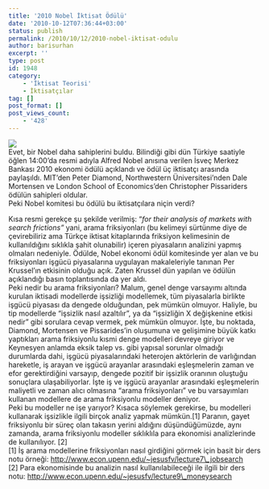 ```yaml
---
title: '2010 Nobel İktisat Ödülü'
date: '2010-10-12T07:36:44+03:00'
status: publish
permalink: /2010/10/12/2010-nobel-iktisat-odulu
author: barisurhan
excerpt: ''
type: post
id: 1948
category:
    - 'İktisat Teorisi'
    - İktisatçılar
tag: []
post_format: []
post_views_count:
    - '428'
---
```

[![](../wp-content/uploads/2010/10/nobel2010.jpg)](../wp-content/uploads/2010/10/nobel2010.jpg)  
Evet, bir Nobel daha sahiplerini buldu. Bilindiği gibi dün Türkiye saatiyle öğlen 14:00’da resmi adıyla Alfred Nobel anısına verilen İsveç Merkez Bankası 2010 ekonomi ödülü açıklandı ve ödül üç iktisatçı arasında paylaşıldı. MIT’den Peter Diamond, Northwestern Üniversitesi’nden Dale Mortensen ve London School of Economics’den Christopher Pissariders ödülün sahipleri oldular.  
Peki Nobel komitesi bu ödülü bu iktisatçılara niçin verdi?  
  
Kısa resmi gerekçe şu şekilde verilmiş: “*for their analysis of markets with search frictions”* yani, arama friksiyonları (bu kelimeyi sürtünme diye de çevirebiliriz ama Türkçe iktisat kitaplarında friksiyon kelimesinin de kullanıldığını sıklıkla şahit olunabilir) içeren piyasaların analizini yapmış olmaları nedeniyle. Ödülde, Nobel ekonomi ödül komitesinde yer alan ve bu friksiyonları işgücü piyasalarına uygulayan makaleleriyle tanınan Per Krussel’ın etkisinin olduğu açık. Zaten Krussel dün yapılan ve ödülün açıklandığı basın toplantısında da yer aldı.  
Peki nedir bu arama friksiyonları? Malum, genel denge varsayımı altında kurulan iktisadi modellerde işsizliği modellemek, tüm piyasalarla birlikte işgücü piyasası da dengede olduğundan, pek mümkün olmuyor. Haliyle, bu tip modellerde “işsizlik nasıl azaltılır”, ya da “işsizliğin X değişkenine etkisi nedir” gibi sorulara cevap vermek, pek mümkün olmuyor. İşte, bu noktada, Diamond, Mortensen ve Pissarides’in oluşumuna ve gelişimine büyük katkı yaptıkları arama friksiyonlu kısmi denge modelleri devreye giriyor ve Keynesyen anlamda eksik talep vs. gibi yapısal sorunlar olmadığı durumlarda dahi, işgücü piyasalarındaki heterojen aktörlerin de varlığından hareketle, iş arayan ve işgücü arayanlar arasındaki eşleşmelerin zaman ve efor gerektirdiğini varsayıp, dengede pozitif bir işsizlik oranının oluştuğu sonuçlara ulaşabiliyorlar. İşte iş ve işgücü arayanlar arasındaki eşleşmelerin maliyetli ve zaman alıcı olmasına “arama friksiyonları” ve bu varsayımları kullanan modellere de arama friksiyonlu modeller deniyor.  
Peki bu modeller ne işe yarıyor? Kısaca söylemek gerekirse, bu modelleri kullanarak işsizlikle ilgili birçok analiz yapmak mümkün.\[1\] Paranın, gayet friksiyonlu bir süreç olan takasın yerini aldığını düşündüğümüzde, aynı zamanda, arama friksiyonlu modeller sıklıklıla para ekonomisi analizlerinde de kullanılıyor. \[2\]  
\[1\] İş arama modellerine friksiyonları nasıl girdiğini görmek için basit bir ders notu örneği: http://www.econ.upenn.edu/~jesusfv/lecture7\_jobsearch  
\[2\] Para ekonomisinde bu analizin nasıl kullanılabileceği ile ilgili bir ders notu: http://www.econ.upenn.edu/~jesusfv/lecture9\_moneysearch